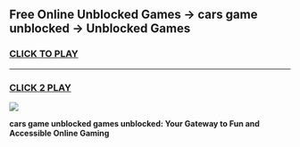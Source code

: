 
## Free Online Unblocked Games → cars game unblocked → Unblocked Games
<h3>
<a href="https://premium.freeplayer.one?title=cars_game_unblocked&ref=21F">CLICK TO PLAY</a></h3>
<hr>

<h3>
<a href="https://premium.freeplayer.one?title=cars_game_unblocked&ref=21F">CLICK 2 PLAY</a>
  
</h3>

<a href="https://premium.freeplayer.one?title=cars_game_unblocked&ref=21F/"><img src="https://clearcache.store/games.png"></a>


**cars game unblocked games unblocked: Your Gateway to Fun and Accessible Online Gaming**
